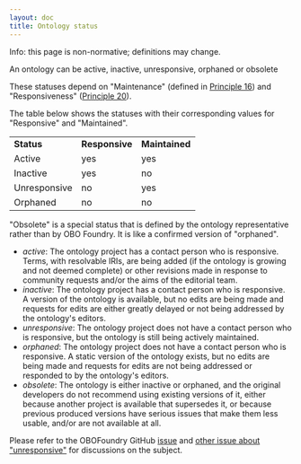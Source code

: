 ```yaml
---
layout: doc
title: Ontology status
---
```


Info: this page is non-normative; definitions may change.

An ontology can be active, inactive, unresponsive, orphaned or obsolete

These statuses depend on "Maintenance" (defined in [Principle 16](https://obofoundry.org/principles/fp-016-maintenance.html
)) and "Responsiveness" ([Principle 20](https://obofoundry.org/principles/fp-016-maintenance.html)).

The table below shows the statuses with their corresponding values for "Responsive" and "Maintained".

<table><tr><td><b>Status</b></td><td><b>Responsive</b></td><td><b>Maintained</b></td></tr>
<tr><td>Active</td><td>yes</td><td>yes</td></tr>
<tr><td>Inactive</td><td>yes</td><td>no</td></tr>
<tr><td>Unresponsive</td><td>no</td><td>yes</td></tr>
<tr><td>Orphaned</td><td>no</td><td>no</td></tr></table>

"Obsolete" is a special status that is defined by the ontology representative rather than by OBO Foundry. It is like a confirmed version of "orphaned".

- _active_: The ontology project has a contact person who is responsive. Terms, with resolvable IRIs, are being added (if the ontology is growing and not deemed complete) or other revisions made in response to community requests and/or the aims of the editorial team.
- _inactive_: The ontology project has a contact person who is responsive. A version of the ontology is available, but no edits are being made and requests for edits are either greatly delayed or not being addressed by the ontology's editors.
- _unresponsive_: The ontology project does not have a contact person who is responsive, but the ontology is still being actively maintained.
- _orphaned_: The ontology project does not have a contact person who is responsive. A static version of the ontology exists, but no edits are being made and requests for edits are not being addressed or responded to by the ontology's editors.
- _obsolete_: The ontology is either inactive or orphaned, and the original developers do not recommend using existing versions of it, either because another project is available that supersedes it, or because previous produced versions have serious issues that make them less usable, and/or are not available at all.

Please refer to the OBOFoundry GitHub [issue](https://github.com/OBOFoundry/OBOFoundry.github.io/issues/1126) and [other issue about "unresponsive"](https://github.com/OBOFoundry/OBOFoundry.github.io/issues/2255) for discussions on the subject.
